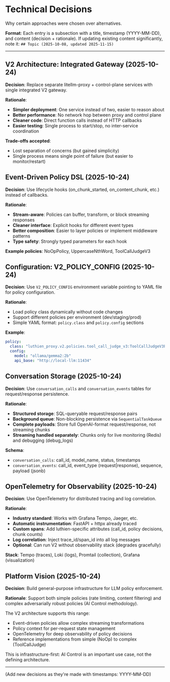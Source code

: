 # Technical Decisions

Why certain approaches were chosen over alternatives.

**Format**: Each entry is a subsection with a title, timestamp (YYYY-MM-DD), and content (decision + rationale).
If updating existing content significantly, note it: `## Topic (2025-10-08, updated 2025-11-15)`

---

## V2 Architecture: Integrated Gateway (2025-10-24)

**Decision**: Replace separate litellm-proxy + control-plane services with single integrated V2 gateway.

**Rationale**:
- **Simpler deployment**: One service instead of two, easier to reason about
- **Better performance**: No network hop between proxy and control plane
- **Cleaner code**: Direct function calls instead of HTTP callbacks
- **Easier testing**: Single process to start/stop, no inter-service coordination

**Trade-offs accepted**:
- Lost separation of concerns (but gained simplicity)
- Single process means single point of failure (but easier to monitor/restart)

## Event-Driven Policy DSL (2025-10-24)

**Decision**: Use lifecycle hooks (on_chunk_started, on_content_chunk, etc.) instead of callbacks.

**Rationale**:
- **Stream-aware**: Policies can buffer, transform, or block streaming responses
- **Cleaner interface**: Explicit hooks for different event types
- **Better composition**: Easier to layer policies or implement middleware patterns
- **Type safety**: Strongly typed parameters for each hook

**Example policies**: NoOpPolicy, UppercaseNthWord, ToolCallJudgeV3

## Configuration: V2_POLICY_CONFIG (2025-10-24)

**Decision**: Use `V2_POLICY_CONFIG` environment variable pointing to YAML file for policy configuration.

**Rationale**:
- Load policy class dynamically without code changes
- Support different policies per environment (dev/staging/prod)
- Simple YAML format: `policy.class` and `policy.config` sections

**Example**:
```yaml
policy:
  class: "luthien_proxy.v2.policies.tool_call_judge_v3:ToolCallJudgeV3Policy"
  config:
    model: "ollama/gemma2:2b"
    api_base: "http://local-llm:11434"
```

## Conversation Storage (2025-10-24)

**Decision**: Use `conversation_calls` and `conversation_events` tables for request/response persistence.

**Rationale**:
- **Structured storage**: SQL-queryable request/response pairs
- **Background queue**: Non-blocking persistence via `SequentialTaskQueue`
- **Complete payloads**: Store full OpenAI-format request/response, not streaming chunks
- **Streaming handled separately**: Chunks only for live monitoring (Redis) and debugging (debug_logs)

**Schema**:
- `conversation_calls`: call_id, model_name, status, timestamps
- `conversation_events`: call_id, event_type (request|response), sequence, payload (jsonb)

## OpenTelemetry for Observability (2025-10-24)

**Decision**: Use OpenTelemetry for distributed tracing and log correlation.

**Rationale**:
- **Industry standard**: Works with Grafana Tempo, Jaeger, etc.
- **Automatic instrumentation**: FastAPI + httpx already traced
- **Custom spans**: Add luthien-specific attributes (call_id, policy decisions, chunk counts)
- **Log correlation**: Inject trace_id/span_id into all log messages
- **Optional**: Can run V2 without observability stack (degrades gracefully)

**Stack**: Tempo (traces), Loki (logs), Promtail (collection), Grafana (visualization)

## Platform Vision (2025-10-24)

**Decision**: Build general-purpose infrastructure for LLM policy enforcement.

**Rationale**: Support both simple policies (rate limiting, content filtering) and complex adversarially robust policies (AI Control methodology).

The V2 architecture supports this range:
- Event-driven policies allow complex streaming transformations
- Policy context for per-request state management
- OpenTelemetry for deep observability of policy decisions
- Reference implementations from simple (NoOp) to complex (ToolCallJudge)

This is infrastructure-first: AI Control is an important use case, not the defining architecture.

---

(Add new decisions as they're made with timestamps: YYYY-MM-DD)
